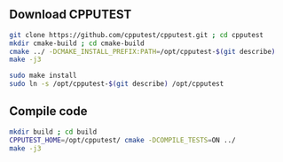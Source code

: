 ## Download CPPUTEST

```bash
git clone https://github.com/cpputest/cpputest.git ; cd cpputest
mkdir cmake-build ; cd cmake-build
cmake ../ -DCMAKE_INSTALL_PREFIX:PATH=/opt/cpputest-$(git describe)
make -j3

sudo make install
sudo ln -s /opt/cpputest-$(git describe) /opt/cpputest

```

## Compile code

```bash
mkdir build ; cd build
CPPUTEST_HOME=/opt/cpputest/ cmake -DCOMPILE_TESTS=ON ../
make -j3
```
